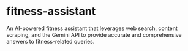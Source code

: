 # fitness-assistant
An AI-powered fitness assistant that leverages web search, content scraping, and the Gemini API to provide accurate and comprehensive answers to fitness-related queries.
